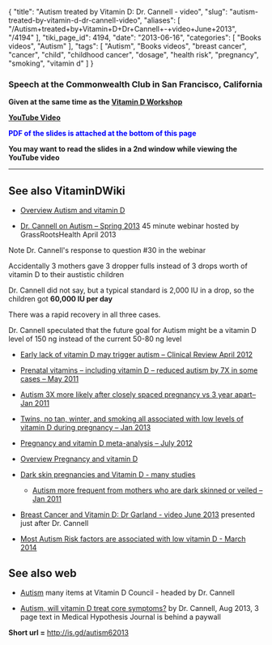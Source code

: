 {
    "title": "Autism treated by Vitamin D: Dr. Cannell - video",
    "slug": "autism-treated-by-vitamin-d-dr-cannell-video",
    "aliases": [
        "/Autism+treated+by+Vitamin+D+Dr+Cannell+-+video+June+2013",
        "/4194"
    ],
    "tiki_page_id": 4194,
    "date": "2013-06-16",
    "categories": [
        "Books videos",
        "Autism"
    ],
    "tags": [
        "Autism",
        "Books videos",
        "breast cancer",
        "cancer",
        "child",
        "childhood cancer",
        "dosage",
        "health risk",
        "pregnancy",
        "smoking",
        "vitamin d"
    ]
}


### Speech at the Commonwealth Club in San Francisco, California

 **Given at the same time as the [Vitamin D Workshop](/posts/vitamin-d-workshop)** 

 **[YouTube Video](http://youtu.be/OT3sWtTGG1k)** 

 **<span style="color:#00F;">PDF of the slides is attached at the bottom of this page</span>** 

 **You may want to read the slides in a 2nd window while viewing the YouTube video** 

---

## See also VitaminDWiki

* [Overview Autism and vitamin D](/posts/overview-autism-and-vitamin-d)

* [Dr. Cannell on Autism – Spring 2013](/posts/dr-cannell-on-autism-spring-2013) 45 minute webinar hosted by GrassRootsHealth April 2013 

Note Dr. Cannell's response to question #30 in the webinar

Accidentally 3 mothers gave 3 dropper fulls instead of 3 drops worth of vitamin D to their austistic children

Dr. Cannell did not say, but a typical standard is 2,000 IU in a drop, so the children got  **60,000 IU per day** 

There was a rapid recovery in all three cases.

Dr. Cannell speculated that the future goal for Autism might be a vitamin D level of 150 ng instead of the current 50-80 ng level

* [Early lack of vitamin D may trigger autism – Clinical Review April 2012](/posts/early-lack-of-vitamin-d-may-trigger-autism-clinical-review)

* [Prenatal vitamins – including vitamin D – reduced autism by 7X in some cases – May 2011](/posts/prenatal-vitamins-including-vitamin-d-reduced-autism-by-7x-in-some-cases)

* [Autism 3X more likely after closely spaced pregnancy vs 3 year apart– Jan 2011](/posts/autism-3x-more-likely-after-closely-spaced-pregnancy-vs-3-year-apart)

* [Twins, no tan, winter, and smoking all associated with low levels of vitamin D during pregnancy – Jan 2013](/posts/twins-no-tan-winter-and-smoking-all-associated-with-low-levels-of-vitamin-d-during-pregnancy)

* [Pregnancy and vitamin D meta-analysis – July 2012](/posts/pregnancy-and-vitamin-d-meta-analysis)

* [Overview Pregnancy and vitamin D](/posts/overview-pregnancy-and-vitamin-d)

* [Dark skin pregnancies and Vitamin D - many studies](/posts/dark-skin-pregnancies-and-vitamin-d-many-studies)

   * [Autism more frequent from mothers who are dark skinned or veiled – Jan 2011](/posts/autism-more-frequent-from-mothers-who-are-dark-skinned-or-veiled)

* [Breast Cancer and Vitamin D: Dr Garland - video June 2013](/posts/breast-cancer-and-vitamin-d-dr-garland-video) presented just after Dr. Cannell

* [Most Autism Risk factors are associated with low vitamin D - March 2014](/posts/most-autism-risk-factors-are-associated-with-low-vitamin-d)

## See also web

* [Autism](http://www.vitamindcouncil.org/?s=autism&submit=Submit) many items at Vitamin D Council  - headed by Dr. Cannell

* [Autism, will vitamin D treat core symptoms?](http://www.sciencedirect.com/science/article/pii/S0306987713002338) by Dr. Cannell, Aug 2013,  3 page text in Medical Hypothesis Journal is behind a paywall

 **Short url =**  http://is.gd/autism62013